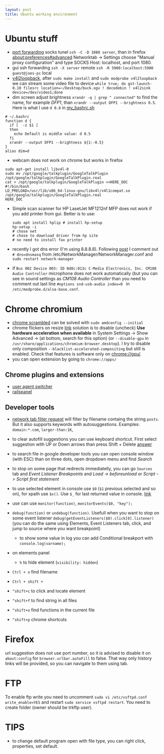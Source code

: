 ```yaml
---
layout: post
title: Ubuntu working environment
---
```


# Ubuntu stuff

* [port
forwarding](https://help.ubuntu.com/community/SSH/OpenSSH/PortForwarding) socks
tunel `ssh -C -D 1080 server`, than in firefox <about:preferences#advanced>
Networktab -> Settings choose "Manual proxy configuration" and type SOCKS Host:
localhost, and port 1080.
* gui ssh forwarding `ssh -X server` remote `ssh -R 5900:localhost:5900
guest@joes-pc` local
* [v4l2loopback](https://github.com/umlaeute/v4l2loopback/wiki/Mplayer), after
`sudo make install` and `sudo modprobe v4l2loopback` we can stream some video
file to device `while true; do gst-launch-0.10 filesrc
location=~/Desktop/buck.ogv ! decodebin ! v4l2sink device=/dev/video1;done`
* dim screen adjust brightness `xrandr -q | grep " connected"` to find the
name, for example *DFP1*, than `xrandr --output DFP1 --brightness 0.5`. Here is
what I use `d 0.8` in
[my_bashrc.sh](https://github.com/duleorlovic/config/blob/master/my_bashrc.sh#L32)

~~~
# ~/.bashrc
function d {
  if [  -z $1 ]
  then
    echo Default is middle value: d 0.5
  fi
  xrandr --output DFP1 --brightness ${1:-0.5}
}
alias dim=d
~~~

* webcam does not work on chrome but works in firefox

~~~
sudo apt-get install libv4l-0
sudo mv /opt/google/talkplugin/GoogleTalkPlugin /opt/google/talkplugin/GoogleTalkPlugin.real 
cat > /opt/google/talkplugin/GoogleTalkPlugin <<HERE_DOC
#!/bin/bash
LD_PRELOAD=/usr/lib/x86_64-linux-gnu/libv4l/v4l1compat.so /opt/google/talkplugin/GoogleTalkPlugin.real
HERE_DOC
~~~

* Simple scan scanner for HP LasetJet MF1212nf MFP does not work if you add
  printer from gui. Better is to use:

  ~~~
  sudo apt install hplip # install hp-setup
  hp-setup -i
  # chose net
  # chose to download driver from hp site
  # no need to install fax printer
  ~~~

* recently I got dns error (I'm using 8.8.8.8). Following
  [post](http://askubuntu.com/questions/368435/how-do-i-fix-dns-resolving-which-doesnt-work-after-upgrading-to-ubuntu-13-10-s)
  I comment out `# dns=dnsmasq` from /etc/NetworkManager/NetworkManager.conf and
  `sudo restart network-manager`

* if `Bus 002 Device 003: ID 0d8c:013c C-Media Electronics, Inc. CM108 Audio
Controller` microphone does not work automatically (but you can see in sound
settings as *CM108 Audio Controller* than you need to comment out last line
`#options snd-usb-audio index=0 ` in `/etc/modprobe.d/alsa-base.conf`.

# Chrome chromium

* [chrome scrambled](https://code.google.com/p/chromium/issues/detail?id=375957)
  can be solved with `sudo amdconfig --initial`
* chrome flickers on resize
  [link](http://askubuntu.com/questions/279088/google-chrome-flickering)
  solution is to disable (uncheck) **Use hardware acceleration when available**
  in System Settings -> Show Advanced -> (at bottom, search for this option) (or
  `--disable-gpu` in `/usr/share/applications/chromium-browser.desktop`). I try
  to disable only composition `--blacklist-accelerated-compositing` but still is
  enabled. Check that features is software only on <chrome://gpu/>.
* you can open extension by going to `chrome://apps/`

## Chrome plugins and extensions

* [user agent switcher](https://github.com/chrispederick/user-agent-switcher/)
* [railspanel](https://chrome.google.com/webstore/detail/railspanel/gjpfobpafnhjhbajcjgccbbdofdckggg)


## Developer tools

* [network tab filter
  request](https://developers.google.com/web/tools/chrome-devtools/profile/network-performance/resource-loading#filter-requests)
  will filter by filename containg the string `posts`. But it also supports
  keywords with autosuggestions. Examples: `domain:*.com`, `larger-than:1K`, 
* to clear autofill suggestions you can use keyboard shortcut. First select
  suggestion with UP or Down arrows than press Shift + Delete
  [answer](https://support.google.com/chrome/answer/142893?p=settings_autofill&rd=1)
* to search file in google developer tools you can open console window (with
  ESC) than on three dots, open dropdown menu and find *Search*
* to stop on some page that redirects immediatelly, you can go `Sources` tab and
  *Event Listener Breakpoints* and *Load -> beforeunload* or *Script -> Script
  first statement*
* to use selected element in console use `$0` (`$1` previous selected and so
on), for xpath use `$x()`. Use `$_` for last returned value in console.
[link](https://developers.google.com/web/tools/chrome-devtools/console/command-line-reference)
* use can use `monitor(function)`, `monitorEvents($0, "key");`
* `debug(function)` or `undebug(function)`. Usefull when you want to stop on
some event listener `debug(getEventListeners($0).click[0].listener)` (you can do
the same using Elements, Event Listeners tab, click, and jump to source where
you want breakpoint)
  * to show some value in log you can add Conditional breakport with
  `console.log(varname);`
* on elements panel
  * `h` to hide element (`visibility: hidden`)

* `Ctrl + o` find filename
* `Ctrl + shift + `
 * `^shift+c` to click and locate element
 * `^shift+f` to find string in all files
 * `^shift+o` find functions in the current file
 * `^shift+p` chrome shortcuts


# Firefox

url suggestion does not use port number, so it is advised to disable it on
`about:config` for `browser.urlbar.autoFill` to false. That way only history
links will be provided, so you can navigate to them using tab.

# FTP

To enable ftp write you need to uncomment `sudo vi /etc/vsftpd.conf`
`write_enable=YES` and restart `sudo service vsftpd restart`. You need to create
folder (owner should be trkftp user).

# TIPS

* to change default program open with file type, you can right click,
properties, set default.
